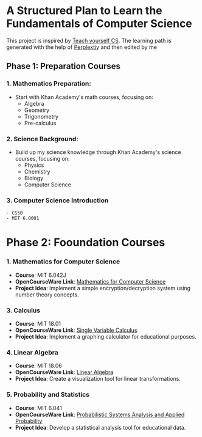 # A Structured Plan to Learn the Fundamentals of Computer Science

This project is inspired by [Teach yourself CS](https://teachyourselfcs.com/). The learning path is generated with the help of [Perplextiy](https://www.perplexity.ai/) and then edited by me

## Phase 1: Preparation Courses

### 1. Mathematics Preparation:

- Start with Khan Academy's math courses, focusing on:
  - Algebra
  - Geometry
  - Trigonometry
  - Pre-calculus

### 2. Science Background:

- Build up my science knowledge through Khan Academy's science courses, focusing on:
  - Physics
  - Chemistry
  - Biology
  - Computer Science

### 3. Computer Science Introduction

    - CS50
    - MIT 6.0001

# Phase 2: Fooundation Courses

### 1. Mathematics for Computer Science

- **Course**: MIT 6.042J
- **OpenCourseWare Link**: [Mathematics for Computer Science](https://ocw.mit.edu/courses/6-042j-mathematics-for-computer-science-fall-2010/)
- **Project Idea**: Implement a simple encryption/decryption system using number theory concepts.

### 3. Calculus

- **Course**: MIT 18.01
- **OpenCourseWare Link**: [Single Variable Calculus](https://ocw.mit.edu/courses/18-01sc-single-variable-calculus-fall-2010/)
- **Project Idea**: Implement a graphing calculator for educational purposes.

### 4. Linear Algebra

- **Course**: MIT 18.06
- **OpenCourseWare Link**: [Linear Algebra](https://ocw.mit.edu/courses/18-06sc-linear-algebra-fall-2011/)
- **Project Idea**: Create a visualization tool for linear transformations.

### 5. Probability and Statistics

- **Course**: MIT 6.041
- **OpenCourseWare Link**: [Probabilistic Systems Analysis and Applied Probability](https://ocw.mit.edu/courses/6-041sc-probabilistic-systems-analysis-and-applied-probability-fall-2013/)
- **Project Idea**: Develop a statistical analysis tool for educational data.
